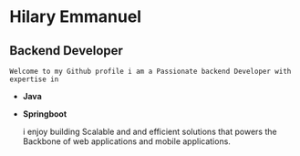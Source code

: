 #  Hilary Emmanuel

##  Backend Developer
    Welcome to my Github profile i am a Passionate backend Developer with expertise in 
   - **Java**
   - **Springboot**


     i enjoy building Scalable and and efficient solutions that powers the Backbone of web applications and mobile applications.
